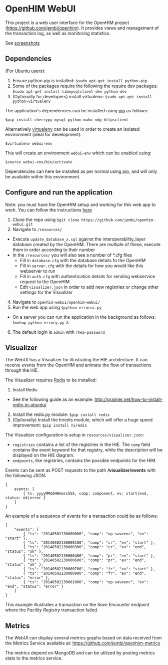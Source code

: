 OpenHIM WebUI
=============

This project is a web user interface for the OpenHIM project (https://github.com/jembi/openhim). It provides views and management of the transaction log, as well as monitoring statistics.

See [screenshots](https://github.com/jembi/openhim-webui/wiki/Screenshots)

Dependencies
------------

(For Ubuntu users):

1. Ensure python pip is installed: `$sudo apt-get install python-pip`
2. Some of the packages require the following the require dev packages: ```$sudo apt-get install libmysqlclient-dev python-dev```
3. (Optionally for developers) install virtualenv: ```$sudo apt-get install python-virtualenv```

The application's dependencies can be installed using [pip](https://pypi.python.org/pypi/pip) as follows:
```
$pip install cherrypy mysql-python mako ndg-httpsclient
```

Alternatively [virtualenv](http://www.virtualenv.org/en/latest/) can be used in order to create an isolated environment (ideal for development):
```
$virtualenv webui-env
```
This will create an environment ```webui-env``` which can be enabled using:
```
$source webui-env/bin/activate
```
Dependencies can here be installed as per normal using pip, and will only be available within this environment.

Configure and run the application
---------------------------------

Note: you must have the OpenHIM setup and working for this web app to work. You can follow the instructions [here](https://github.com/jembi/openhim#readme)

1. Clone the repo using ```$git clone https://github.com/jembi/openhim-webui.git```
2. Navigate to ```/resources/```
  * Execute ```update_database_x.sql``` against the interoperability_layer database created by the OpenHIM. There are multiple of these, execute them in order according to their number
  * In the ```/resources/``` you will also see a number of *.cfg files
    * Fill in ```database.cfg``` with the database details fo the OpenHIM
    * Fill in ```server.cfg``` with the details for how you would like this webserver to run
    * Fill in ```auth.cfg``` with authentication details for sending webservice request to the OpenHIM
    * Edit ```visualizer.json``` in order to add new registries or change other settings for the Visualizer
4. Navigate to ```openhim-webui/openhim-webui/```
5. Run the web app using ```$python errorui.py```
  * On a server you can run the application in the background as follows: ```$nohup python errory.py &```
6. The default login is ```admin``` with ```rhea-password```

Visualizer
----------

The WebUI has a Visualizer for illustrating the HIE architecture. It can receive events from the OpenHIM and animate the flow of transactions through the HIE.

The Visualizer requires [Redis](http://redis.io/) to be installed:

1. Install Redis
  * See the following guide as an example: http://grainier.net/how-to-install-redis-in-ubuntu/
2. Install the redis.py module: ```$pip install redis```
3. (Optionally) Install the hiredis module, which will offer a huge speed improvement: ```$pip install hiredis```

The Visualizer configuration is setup in ```resources/visualizer.json```:

* `registries` contains a list of the registries in the HIE. The `comp` field contains the event keyword for that registry, while the description will be displayed on the HIE diagram.
* `endpoints`, like registries, contains the possible endpoints for the HIM.

Events can be sent as POST requests to the path **/visualizer/events** with the following JSON: 
```
{
	events: [
		{ ts: yyyyMMddHHmmssSSS, comp: component, ev: start|end, status: ok|error }
	]
}
```

An example of a sequence of events for a transaction could be as follows:
```
{
	"events": [
		{ "ts": "20140502130000000", "comp": "ep-saveenc", "ev": "start" },
		{ "ts": "20140502130000100", "comp": "cr", "ev": "start" },
		{ "ts": "20140502130000300", "comp": "cr", "ev": "end", "status": "ok" },
		{ "ts": "20140502130000400", "comp": "pr", "ev": "start" },
		{ "ts": "20140502130000600", "comp": "pr", "ev": "end", "status": "ok" },
		{ "ts": "20140502130000700", "comp": "fr", "ev": "start" },
		{ "ts": "20140502130000900", "comp": "fr", "ev": "end", "status": "error" },
		{ "ts": "20140502130001000", "comp": "ep-saveenc", "ev": "end", "status": "error" }
	]
}
```
This example illustrates a transaction on the *Save Encounter* endpoint where the *Facility Registry* transaction failed.

Metrics
-------
The WebUI can display several metrics graphs based on data received from the Metrics Service available at: https://github.com/jembi/openhim-metrics

The metrics depend on MongoDB and can be utilized by posting metrics stats to the metrics service.
